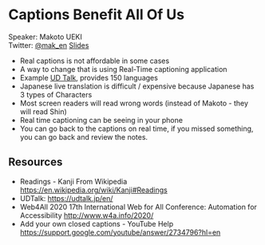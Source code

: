 # Captions Benefit All Of Us
Speaker: Makoto UEKI  
Twitter: [@mak_en](https://twitter.com/mak_en)
[Slides](http://bit.ly/a11yTO2020Makoto)


- Real captions is not affordable in some cases
- A way to change that is using Real-Time captioning application
- Example [UD Talk](https://udtalk.jp/en/), provides 150 languages
- Japanese live translation is difficult / expensive because Japanese has 3 types of Characters
- Most screen readers will read wrong words (instead of Makoto - they will read Shin)
- Real time captioning can be seeing in your phone
- You can go back to the captions on real time, if you missed something, you can go back and review the notes.

## Resources
- Readings - Kanji From Wikipedia https://en.wikipedia.org/wiki/Kanji#Readings
- UDTalk: https://udtalk.jp/en/
- Web4All 2020 17th International Web for All Conference: Automation for Accessibility http://www.w4a.info/2020/
- Add your own closed captions - YouTube Help https://support.google.com/youtube/answer/2734796?hl=en
